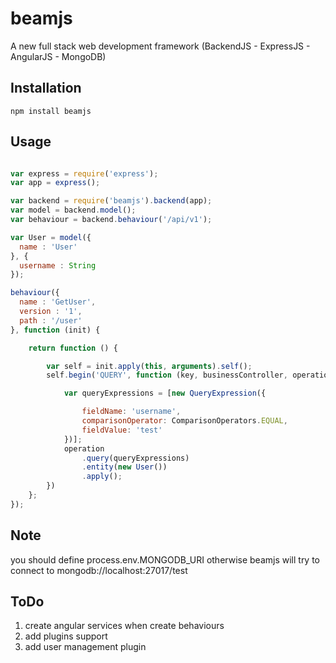 # beamjs
A new full stack web development framework (BackendJS - ExpressJS - AngularJS - MongoDB)

## Installation

    npm install beamjs

## Usage

``` js

var express = require('express');
var app = express();

var backend = require('beamjs').backend(app);
var model = backend.model();
var behaviour = backend.behaviour('/api/v1');

var User = model({
  name : 'User'
}, {
  username : String
});

behaviour({
  name : 'GetUser',
  version : '1',
  path : '/user'
}, function (init) {

    return function () {

        var self = init.apply(this, arguments).self();
        self.begin('QUERY', function (key, businessController, operation) {

            var queryExpressions = [new QueryExpression({

                fieldName: 'username',
                comparisonOperator: ComparisonOperators.EQUAL,
                fieldValue: 'test'
            })];
            operation
                .query(queryExpressions)
                .entity(new User())
                .apply();
        })
    };
});

```

## Note

you should define process.env.MONGODB_URI otherwise beamjs will try to connect to mongodb://localhost:27017/test

## ToDo

1. create angular services when create behaviours
2. add plugins support
3. add user management plugin


